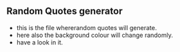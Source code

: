 ## Random Quotes generator 

- this is the file whererandom quotes will generate.
- here also the background colour will change randomly.
- have a look in it.
